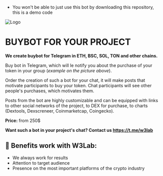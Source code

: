 - You won't be able to just use this bot by downloading this repository, this is a demo code

  
![Logo](https://i.imgur.com/KADhTRq.png)

# BUYBOT FOR YOUR PROJECT

**We create buybot for Telegram in ETH, BSC, SOL, TON and other chains.**

Buy bot in Telegram, which will le notify you about the purchase of your token in your group (*example on the picture above*).

Order the creation of such a bot for your chat, it will make posts that motivate participants to buy your token. Chat participants will see other people's purchases, which motivates them.

Posts from the bot are highly customizable and can be equipped with links to other social networks of the project, to DEX for purchase, to charts (Dextools, Dexscreneer, Coinmarketcap, Coingecko).

**Price:** from 250$
  
**Want such a bot in your project's chat? Contact us https://t.me/w3lab**



## 💎 Benefits work with W3Lab:

- We always work for results
- Attention to target audience
- Presence on the most important platforms of the crypto industry
